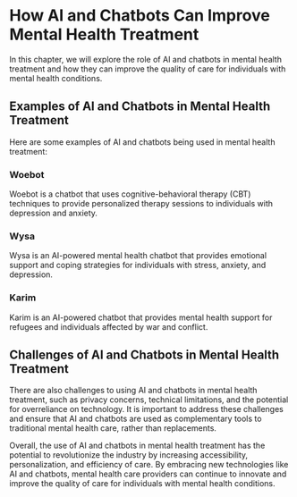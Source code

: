 How AI and Chatbots Can Improve Mental Health Treatment
================================================================================================================

In this chapter, we will explore the role of AI and chatbots in mental health treatment and how they can improve the quality of care for individuals with mental health conditions.

Examples of AI and Chatbots in Mental Health Treatment
------------------------------------------------------

Here are some examples of AI and chatbots being used in mental health treatment:

### Woebot

Woebot is a chatbot that uses cognitive-behavioral therapy (CBT) techniques to provide personalized therapy sessions to individuals with depression and anxiety.

### Wysa

Wysa is an AI-powered mental health chatbot that provides emotional support and coping strategies for individuals with stress, anxiety, and depression.

### Karim

Karim is an AI-powered chatbot that provides mental health support for refugees and individuals affected by war and conflict.

Challenges of AI and Chatbots in Mental Health Treatment
--------------------------------------------------------

There are also challenges to using AI and chatbots in mental health treatment, such as privacy concerns, technical limitations, and the potential for overreliance on technology. It is important to address these challenges and ensure that AI and chatbots are used as complementary tools to traditional mental health care, rather than replacements.

Overall, the use of AI and chatbots in mental health treatment has the potential to revolutionize the industry by increasing accessibility, personalization, and efficiency of care. By embracing new technologies like AI and chatbots, mental health care providers can continue to innovate and improve the quality of care for individuals with mental health conditions.


